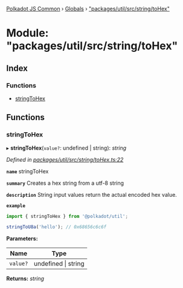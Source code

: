 [Polkadot JS Common](../README.md) › [Globals](../globals.md) › ["packages/util/src/string/toHex"](_packages_util_src_string_tohex_.md)

# Module: "packages/util/src/string/toHex"

## Index

### Functions

* [stringToHex](_packages_util_src_string_tohex_.md#stringtohex)

## Functions

###  stringToHex

▸ **stringToHex**(`value?`: undefined | string): *string*

*Defined in [packages/util/src/string/toHex.ts:22](https://github.com/polkadot-js/common/blob/37d1bcb6e/packages/util/src/string/toHex.ts#L22)*

**`name`** stringToHex

**`summary`** Creates a hex string from a utf-8 string

**`description`** 
String input values return the actual encoded hex value.

**`example`** 
<BR>

```javascript
import { stringToHex } from '@polkadot/util';

stringToU8a('hello'); // 0x68656c6c6f
```

**Parameters:**

Name | Type |
------ | ------ |
`value?` | undefined &#124; string |

**Returns:** *string*
